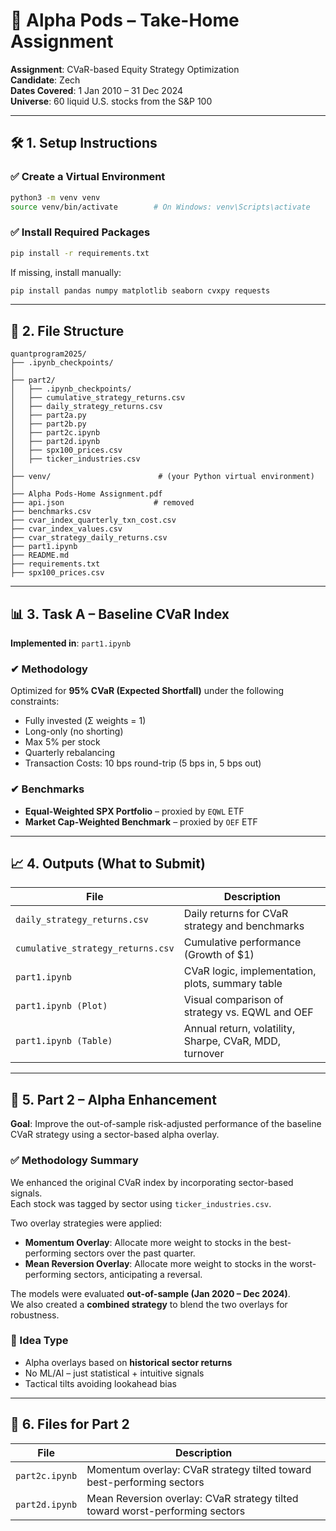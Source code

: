 # 📘 Alpha Pods – Take-Home Assignment

**Assignment**: CVaR-based Equity Strategy Optimization  
**Candidate**: Zech  
**Dates Covered**: 1 Jan 2010 – 31 Dec 2024  
**Universe**: 60 liquid U.S. stocks from the S&P 100  

---

## 🛠️ 1. Setup Instructions

### ✅ Create a Virtual Environment

```bash
python3 -m venv venv
source venv/bin/activate        # On Windows: venv\Scripts\activate
```

### ✅ Install Required Packages

```bash
pip install -r requirements.txt
```

If missing, install manually:

```bash
pip install pandas numpy matplotlib seaborn cvxpy requests
```

---

## 📂 2. File Structure

```
quantprogram2025/
├── .ipynb_checkpoints/
│
├── part2/
│   ├── .ipynb_checkpoints/
│   ├── cumulative_strategy_returns.csv
│   ├── daily_strategy_returns.csv
│   ├── part2a.py
│   ├── part2b.py
│   ├── part2c.ipynb
│   ├── part2d.ipynb
│   ├── spx100_prices.csv
│   ├── ticker_industries.csv
│
├── venv/                        # (your Python virtual environment)
│
├── Alpha Pods-Home Assignment.pdf
├── api.json                    # removed
├── benchmarks.csv
├── cvar_index_quarterly_txn_cost.csv
├── cvar_index_values.csv
├── cvar_strategy_daily_returns.csv
├── part1.ipynb
├── README.md
├── requirements.txt
├── spx100_prices.csv
```

---

## 📊 3. Task A – Baseline CVaR Index

**Implemented in**: `part1.ipynb`

### ✔ Methodology

Optimized for **95% CVaR (Expected Shortfall)** under the following constraints:

- Fully invested (Σ weights = 1)  
- Long-only (no shorting)  
- Max 5% per stock  
- Quarterly rebalancing  
- Transaction Costs: 10 bps round-trip (5 bps in, 5 bps out)

### ✔ Benchmarks

- **Equal-Weighted SPX Portfolio** – proxied by `EQWL` ETF  
- **Market Cap-Weighted Benchmark** – proxied by `OEF` ETF

---

## 📈 4. Outputs (What to Submit)

| File                          | Description                                             |
|-------------------------------|---------------------------------------------------------|
| `daily_strategy_returns.csv`  | Daily returns for CVaR strategy and benchmarks          |
| `cumulative_strategy_returns.csv` | Cumulative performance (Growth of $1)              |
| `part1.ipynb`                 | CVaR logic, implementation, plots, summary table        |
| `part1.ipynb (Plot)`          | Visual comparison of strategy vs. EQWL and OEF          |
| `part1.ipynb (Table)`         | Annual return, volatility, Sharpe, CVaR, MDD, turnover  |

---

## 🧠 5. Part 2 – Alpha Enhancement

**Goal**: Improve the out-of-sample risk-adjusted performance of the baseline CVaR strategy using a sector-based alpha overlay.

### ✅ Methodology Summary

We enhanced the original CVaR index by incorporating sector-based signals.  
Each stock was tagged by sector using `ticker_industries.csv`.

Two overlay strategies were applied:

- **Momentum Overlay**: Allocate more weight to stocks in the best-performing sectors over the past quarter.  
- **Mean Reversion Overlay**: Allocate more weight to stocks in the worst-performing sectors, anticipating a reversal.

The models were evaluated **out-of-sample (Jan 2020 – Dec 2024)**.  
We also created a **combined strategy** to blend the two overlays for robustness.

### 🧠 Idea Type

- Alpha overlays based on **historical sector returns**  
- No ML/AI – just statistical + intuitive signals  
- Tactical tilts avoiding lookahead bias

---

## 📂 6. Files for Part 2

| File           | Description                                                                |
|----------------|----------------------------------------------------------------------------|
| `part2c.ipynb` | Momentum overlay: CVaR strategy tilted toward best-performing sectors      |
| `part2d.ipynb` | Mean Reversion overlay: CVaR strategy tilted toward worst-performing sectors |

